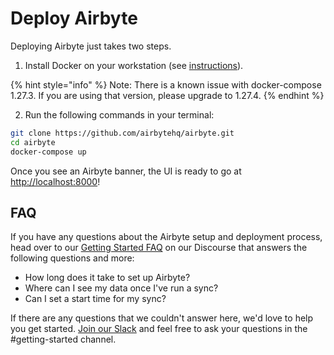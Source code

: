 # Deploy Airbyte

Deploying Airbyte just takes two steps.

1. Install Docker on your workstation \(see [instructions](https://www.docker.com/products/docker-desktop)\). 

{% hint style="info" %}
Note: There is a known issue with docker-compose 1.27.3. If you are using that version, please upgrade to 1.27.4.
{% endhint %}

2. Run the following commands in your terminal:

```bash
git clone https://github.com/airbytehq/airbyte.git
cd airbyte
docker-compose up
```

Once you see an Airbyte banner, the UI is ready to go at [http://localhost:8000](http://localhost:8000)!

## FAQ

If you have any questions about the Airbyte setup and deployment process, head over to our [Getting Started FAQ](https://discuss.airbyte.io/c/faq/15) on our Discourse that answers the following questions and more:

- How long does it take to set up Airbyte?
- Where can I see my data once I've run a sync?
- Can I set a start time for my sync?

If there are any questions that we couldn't answer here, we'd love to help you get started. [Join our Slack](https://airbytehq.slack.com/ssb/redirect) and feel free to ask your questions in the #getting-started channel.
